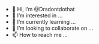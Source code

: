 - 👋 Hi, I’m @Drsdontdothat
- 👀 I’m interested in ...
- 🌱 I’m currently learning ...
- 💞️ I’m looking to collaborate on ...
- 📫 How to reach me ...

<!---
Drsdontdothat/Drsdontdothat is a ✨ special ✨ repository because its `README.md` (this file) appears on your GitHub profile.
You can click the Preview link to take a look at your changes.
--->

